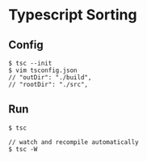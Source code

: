 # Typescript Sorting

## Config

    $ tsc --init
    $ vim tsconfig.json
    // "outDir": "./build",
    // "rootDir": "./src",

## Run

    $ tsc

    // watch and recompile automatically
    $ tsc -W
